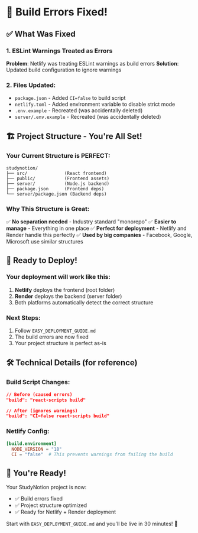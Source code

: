# 🔧 Build Errors Fixed!

## ✅ What Was Fixed

### 1. ESLint Warnings Treated as Errors
**Problem**: Netlify was treating ESLint warnings as build errors
**Solution**: Updated build configuration to ignore warnings

### 2. Files Updated:
- `package.json` - Added `CI=false` to build script
- `netlify.toml` - Added environment variable to disable strict mode
- `.env.example` - Recreated (was accidentally deleted)
- `server/.env.example` - Recreated (was accidentally deleted)

## 🏗️ Project Structure - You're All Set!

### Your Current Structure is PERFECT:
```
studynotion/
├── src/              (React frontend)
├── public/           (Frontend assets)
├── server/           (Node.js backend)
├── package.json      (Frontend deps)
└── server/package.json (Backend deps)
```

### Why This Structure is Great:
✅ **No separation needed** - Industry standard "monorepo"
✅ **Easier to manage** - Everything in one place
✅ **Perfect for deployment** - Netlify and Render handle this perfectly
✅ **Used by big companies** - Facebook, Google, Microsoft use similar structures

## 🚀 Ready to Deploy!

### Your deployment will work like this:
1. **Netlify** deploys the frontend (root folder)
2. **Render** deploys the backend (server folder)
3. Both platforms automatically detect the correct structure

### Next Steps:
1. Follow `EASY_DEPLOYMENT_GUIDE.md`
2. The build errors are now fixed
3. Your project structure is perfect as-is

## 🛠️ Technical Details (for reference)

### Build Script Changes:
```json
// Before (caused errors)
"build": "react-scripts build"

// After (ignores warnings)
"build": "CI=false react-scripts build"
```

### Netlify Config:
```toml
[build.environment]
  NODE_VERSION = "18"
  CI = "false"  # This prevents warnings from failing the build
```

## 🎉 You're Ready!

Your StudyNotion project is now:
- ✅ Build errors fixed
- ✅ Project structure optimized
- ✅ Ready for Netlify + Render deployment

Start with `EASY_DEPLOYMENT_GUIDE.md` and you'll be live in 30 minutes! 🚀
